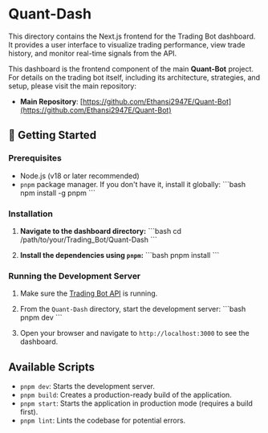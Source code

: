 # Quant-Dash

This directory contains the Next.js frontend for the Trading Bot dashboard. It provides a user interface to visualize trading performance, view trade history, and monitor real-time signals from the API.

This dashboard is the frontend component of the main **Quant-Bot** project. For details on the trading bot itself, including its architecture, strategies, and setup, please visit the main repository:

- **Main Repository**: [https://github.com/Ethansi2947E/Quant-Bot](https://github.com/Ethansi2947E/Quant-Bot)

## 🚀 Getting Started

### Prerequisites

- Node.js (v18 or later recommended)
- `pnpm` package manager. If you don't have it, install it globally:
  \`\`\`bash
  npm install -g pnpm
  \`\`\`

### Installation

1.  **Navigate to the dashboard directory:**
    \`\`\`bash
    cd /path/to/your/Trading_Bot/Quant-Dash
    \`\`\`

2.  **Install the dependencies using `pnpm`:**
    \`\`\`bash
    pnpm install
    \`\`\`

### Running the Development Server

1.  Make sure the [Trading Bot API](../api/README.md) is running.

2.  From the `Quant-Dash` directory, start the development server:
    \`\`\`bash
    pnpm dev
    \`\`\`

3.  Open your browser and navigate to `http://localhost:3000` to see the dashboard.

## Available Scripts

-   `pnpm dev`: Starts the development server.
-   `pnpm build`: Creates a production-ready build of the application.
-   `pnpm start`: Starts the application in production mode (requires a build first).
-   `pnpm lint`: Lints the codebase for potential errors.
